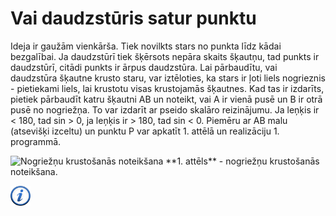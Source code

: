 # Vai daudzstūris satur punktu

Ideja ir gaužām vienkārša. Tiek novilkts stars no punkta līdz kādai bezgalībai. Ja daudzstūrī tiek šķērsots nepāra skaits šķautņu, tad punkts ir daudzstūrī, citādi punkts ir ārpus daudzstūra. Lai pārbaudītu, vai daudzstūra šķautne krusto staru, var iztēloties, ka stars ir ļoti liels nogrieznis - pietiekami liels, lai krustotu visas krustojamās šķautnes. Kad tas ir izdarīts, pietiek pārbaudīt katru šķautni AB un noteikt, vai A ir vienā pusē un B ir otrā pusē no nogriežņa. To var izdarīt ar pseido skalāro reizinājumu. Ja leņķis ir < 180, tad sin > 0, ja leņķis ir > 180, tad sin < 0. Piemēru ar AB malu (atsevišķi izceltu) un punktu P var apkatīt 1. attēlā un realizāciju 1. programmā.

<img alt="Nogriežņu krustošanās noteikšana" src="/media/theory/segment_cross.png"/>
**1. attēls** - nogriežņu krustošanās noteikšana.

<a href="http://en.wikipedia.org/wiki/Point_in_polygon" target="_blank">![Vairāk informācija](/media/theory/information.png)</a>